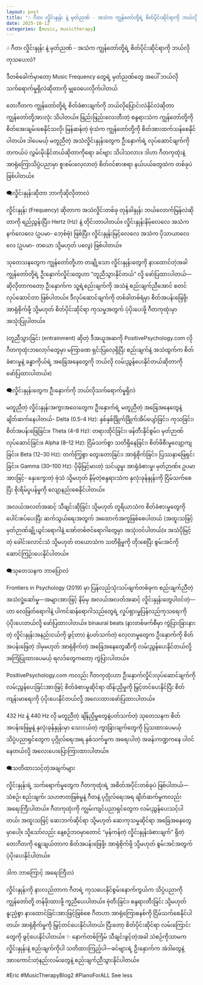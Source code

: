 ```yaml
---
layout: post
title: "🎶 ဂီတ၊ လှိုင်းနှုန်း နဲ့ မှတ်ညဏ် - အသံက ကျွန်တော်တို့ရဲ့ စိတ်ပိုင်းဆိုင်ရာကို ဘယ်လို ကုသပေးလဲ? 🎶"
date: 2025-10-12
categories: [music, musictherapy]
---
```


🎶 ဂီတ၊ လှိုင်းနှုန်း နဲ့ မှတ်ညဏ် - အသံက ကျွန်တော်တို့ရဲ့ စိတ်ပိုင်းဆိုင်ရာကို ဘယ်လို ကုသပေးလဲ?

ဒီတစ်ခေါက်မှာတော့ Music Frequency တွေရဲ့ မှတ်ညဏ်တွေ အပေါ် ဘယ်လိုသက်ရောက်မှုရှိလဲဆိုတာကို မျှဝေပေးလိုက်ပါတယ်

တေးဂီတက ကျွန်တော်တို့ရဲ့ စိတ်ခံစားချက်ကို ဘယ်လိုပြောင်းလဲနိုင်လဲဆိုတာ ကျွန်တော်တို့အားလုံး သိပါတယ်။ ဖြည်းဖြည်းလေးတီးတဲ့ စန္ဒရားသံက ကျွန်တော်တို့ကို စိတ်အေးချမ်းစေနိုင်သလို၊ မြန်ဆန်တဲ့ ဗုံသံက ကျွန်တော်တို့ကို စိတ်အားထက်သန်စေနိုင်ပါတယ်။ ဒါပေမယ့် မတူညီတဲ့ အသံလှိုင်းနှုန်းတွေက ဦးနှောက်ရဲ့ လုပ်ဆောင်ချက်ကို တကယ်ပဲ လွှမ်းမိုးနိုင်တယ်ဆိုတာကိုရော ခင်ဗျား သိပါသလား။ ဒါဟာ ဂီတကုထုံးနဲ့ အာရုံကြောသိပ္ပံပညာမှာ စူးစမ်းလေ့လာတဲ့ စိတ်ဝင်စားစရာ နယ်ပယ်တွေထဲက တစ်ခုပဲ ဖြစ်ပါတယ်။

🗨️လှိုင်းနှုန်းဆိုတာ ဘာကိုဆိုလိုတာလဲ

လှိုင်းနှုန်း (Frequency) ဆိုတာက အသံလှိုင်းတစ်ခု တုန်ခါနှုန်း ဘယ်လောက်မြန်လဲဆိုတာကို ရည်ညွှန်းပြီး၊ Hertz (Hz) နဲ့ တိုင်းတာပါတယ်။ လှိုင်းနှုန်းနိမ့်လေလေ အသံက နက်လေလေ (ဥပမာ- ဘေ့စ်ဗုံ) ဖြစ်ပြီး၊ လှိုင်းနှုန်းမြင့်လေလေ အသံက ပိုသာယာလေလေ (ဥပမာ- တယော သို့မဟုတ် ပလွေ) ဖြစ်ပါတယ်။

သုတေသနတွေက ကျွန်တော်တို့ဟာ တချို့သော လှိုင်းနှုန်းတွေကို နားထောင်တဲ့အခါ ကျွန်တော်တို့ရဲ့ ဦးနှောက်လှိုင်းတွေဟာ “တူညီသွားနိုင်တယ်” လို့ ဖော်ပြထားပါတယ်—ဆိုလိုတာကတော့ ဦးနှောက်က သူ့ရဲ့စည်းချက်ကို အသံနဲ့ စည်းချက်ညီအောင် စတင်လုပ်ဆောင်တာ ဖြစ်ပါတယ်။ ဒီလုပ်ဆောင်ချက်ကို တစ်ခါတစ်ရံမှာ စိတ်အပန်းဖြေဖို့၊ အာရုံစိုက်ဖို့ သို့မဟုတ် စိတ်ပိုင်းဆိုင်ရာ ကုသမှုအတွက် ပံ့ပိုးပေးဖို့ ဂီတကုထုံးမှာ အသုံးပြုပါတယ်။

(တူညီသွားခြင်း (entrainment) ဆိုတဲ့ ဒီအယူအဆကို PositivePsychology.com လို ဂီတကုထုံးဘလော့ဂ်တွေမှာ မကြာခဏ ရှင်းပြလေ့ရှိပြီး စည်းချက်နဲ့ အသံထွက်က စိတ်ခံစားမှုနဲ့ ခန္ဓာကိုယ်ရဲ့ အခြေအနေတွေကို ဘယ်လို လမ်းညွှန်ပေးနိုင်တယ်ဆိုတာကို ဖော်ပြထားပါတယ်။)

🗨️လှိုင်းနှုန်းတွေက ဦးနှောက်ကို ဘယ်လိုသက်ရောက်မှုရှိလဲ

မတူညီတဲ့ လှိုင်းနှုန်းအကွာအဝေးတွေက ဦးနှောက်ရဲ့ မတူညီတဲ့ အခြေအနေတွေနဲ့ ချိတ်ဆက်နေပါတယ်-
Delta (0.5–4 Hz): နှစ်နှစ်ခြိုက်ခြိုက်အိပ်ပျော်ခြင်း၊ ကုသခြင်း၊ စိတ်အပန်းဖြေခြင်း။
Theta (4–8 Hz): တရားထိုင်ခြင်း၊ ဖန်တီးနိုင်စွမ်း၊ မှတ်ဉာဏ်လုပ်ဆောင်ခြင်း။
Alpha (8–12 Hz): ငြိမ်သက်စွာ သတိရှိနေခြင်း၊ စိတ်ဖိစီးမှုလျော့ကျခြင်း။
Beta (12–30 Hz): တက်ကြွစွာ တွေးတောခြင်း၊ အာရုံစိုက်ခြင်း၊ ပြဿနာဖြေရှင်းခြင်း။
Gamma (30–100 Hz): ပိုမိုမြင့်မားတဲ့ သင်ယူမှု၊ အာရုံခံစားမှု၊ မှတ်ဉာဏ်။
ဥပမာအားဖြင့်-
နှေးကွေးတဲ့ ဗုံသံ သို့မဟုတ် နိမ့်တဲ့စန္ဒရားသံက နှလုံးခုန်နှုန်းကို ငြိမ်သက်စေပြီး စိုးရိမ်ပူပန်မှုကို လျော့နည်းစေနိုင်ပါတယ်။

အလယ်အလတ်အဆင့် သီချင်းဆိုခြင်း သို့မဟုတ် တူရိယာသံက စိတ်ခံစားမှုတွေကို ပေါင်းစပ်ပေးပြီး ဆက်သွယ်ရေးအတွက် အထောက်အကူဖြစ်စေပါတယ် (အထူးသဖြင့် မှတ်ဉာဏ်ချို့ယွင်းရောဂါနဲ့ အော်တစ်ဇင်ရောဂါတွေမှာ အသုံးဝင်ပါတယ်)။
အသံပိုမြင့်တဲ့ ခေါင်းလောင်းသံ သို့မဟုတ် တယောသံက သတိရှိမှုကို တိုးစေပြီး စွမ်းအင်ကို ဆောင်ကြဉ်းပေးနိုင်ပါတယ်။

🗨️သုတေသနက ဘာပြောလဲ

Frontiers in Psychology (2019) မှာ ပြန်လည်သုံးသပ်ချက်တစ်ခုက စည်းချက်ညီတဲ့ အသံလှုံ့ဆော်မှု—အများအားဖြင့် နိမ့်မှ အလယ်အလတ်အဆင့် လှိုင်းနှုန်းတွေပါဝင်တဲ့—ဟာ လေဖြတ်ရောဂါနဲ့ ပါကင်ဆန်ရောဂါသည်တွေရဲ့ လှုပ်ရှားမှုပြန်လည်ကုသရေးကို ပံ့ပိုးပေးတယ်လို့ ဖော်ပြထားပါတယ်။
binaural beats (နားတစ်ဖက်စီမှာ ကွဲပြားခြားနားတဲ့ လှိုင်းနှုန်းအနည်းငယ်ကို ဖွင့်တာ) နဲ့ပတ်သက်တဲ့ လေ့လာမှုတွေက ဦးနှောက်ကို စိတ်အပန်းဖြေတဲ့ ဒါမှမဟုတ် အာရုံစိုက်တဲ့ အခြေအနေတွေဆီကို လမ်းညွှန်ပေးနိုင်တယ်လို့ အကြံပြုထားပေမယ့် ရလဒ်တွေကတော့ ကွဲပြားပါတယ်။

PositivePsychology.com ကလည်း ဂီတကုထုံးဟာ ဦးနှောက်လှိုင်းလုပ်ဆောင်ချက်ကို လမ်းညွှန်ပေးခြင်းအားဖြင့် စိတ်ခံစားမှုဆိုင်ရာ ထိန်းညှိမှုကို မြှင့်တင်ပေးနိုင်ပြီး စိတ်ကျန်းမာရေးကို ပံ့ပိုးပေးနိုင်တယ်လို့ အလေးထားဖော်ပြထားပါတယ်။

432 Hz နဲ့ 440 Hz လို မတူညီတဲ့ ချိန်ညှိမှုတွေနဲ့ပတ်သက်တဲ့ သုတေသနက စိတ်အပန်းဖြေမှုနဲ့ နှလုံးခုန်နှုန်းမှာ သေးငယ်တဲ့ ကွာခြားချက်တွေကို ပြသထားပေမယ့် သိပ္ပံပညာရှင်တွေက ပုဂ္ဂိုလ်ရေးအရ နှစ်သက်မှုက အရေးပါတဲ့ အခန်းကဏ္ဍကနေ ပါဝင်နေတယ်လို့ အလေးပေးပြောကြားထားပါတယ်။

🗨️သတိထားသင့်တဲ့အချက်များ

လှိုင်းနှုန်းရဲ့ သက်ရောက်မှုတွေက ဂီတကုထုံးရဲ့ အစိတ်အပိုင်းတစ်ခုပဲ ဖြစ်ပါတယ်—သံစဉ်၊ စည်းချက်၊ သဟဇာတဖြစ်မှုနဲ့ ဂီတနဲ့ ပုဂ္ဂိုလ်ရေးအရ ချိတ်ဆက်မှုကလည်း အရေးကြီးပါတယ်။
ဂီတကုထုံးကို ကျွမ်းကျင်ပညာရှင်တွေက လမ်းညွှန်ပေးသင့်ပါတယ်၊ အထူးသဖြင့် ဆေးဘက်ဆိုင်ရာ သို့မဟုတ် ဆေးကုသမှုဆိုင်ရာ အခြေအနေတွေမှာပေါ့။
သို့သော်လည်း နေ့စဉ်ဘဝမှာတောင် “မှန်ကန်တဲ့ လှိုင်းနှုန်းခံစားချက်” ရှိတဲ့ တေးဂီတကို ရွေးချယ်တာက စိတ်အပန်းဖြေဖို့၊ အာရုံစိုက်ဖို့ သို့မဟုတ် စွမ်းအင်အတွက် ပံ့ပိုးပေးနိုင်ပါတယ်။

ဒါက ဘာကြောင့် အရေးကြီးလဲ

လှိုင်းနှုန်းကို နားလည်တာက ဂီတရဲ့ ကုသပေးနိုင်စွမ်းနောက်ကွယ်က သိပ္ပံပညာကို ကျွန်တော်တို့ တန်ဖိုးထားဖို့ ကူညီပေးပါတယ်။ ဗုံတီးခြင်း၊ စန္ဒရားတီးခြင်း သို့မဟုတ် နူးညံ့စွာ နားထောင်ခြင်းအားဖြင့်ဖြစ်စေ ဂီတဟာ အာရုံကြောစနစ်ကို ငြိမ်သက်စေနိုင်ပါတယ်၊ အာရုံစိုက်မှုကို မြှင့်တင်ပေးနိုင်ပါတယ်၊ ပြီးတော့ စိတ်ပိုင်းဆိုင်ရာ လမ်းကြောင်းတွေကို ဖွင့်ပေးနိုင်ပါတယ်။
✨ နောက်တစ်ကြိမ် သီချင်းဖွင့်တဲ့အခါ သံစဉ်ကိုသာမက လှိုင်းနှုန်းနဲ့ စည်းချက်ကိုပါ သတိထားကြည့်ပါ—ခင်ဗျားရဲ့ ဦးနှောက်က အဲဒါတွေနဲ့ အားကောင်းတဲ့နည်းလမ်းတွေနဲ့ စည်းချက်ညီသွားနိုင်ပါတယ်။

#Eric #MusicTherapyBlog2 #PianoForALL See less

